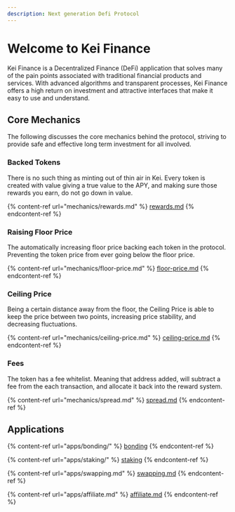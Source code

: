 ```yaml
---
description: Next generation Defi Protocol
---
```


# Welcome to Kei Finance

Kei Finance is a Decentralized Finance (DeFi) application that solves many of the pain points associated with traditional financial products and services. With advanced algorithms and transparent processes, Kei Finance offers a high return on investment and attractive interfaces that make it easy to use and understand.

## Core Mechanics

The following discusses the core mechanics behind the protocol, striving to provide safe and effective long term investment for all involved.

### Backed Tokens

There is no such thing as minting out of thin air in Kei. Every token is created with value giving a true value to the APY, and making sure those rewards you earn, do not go down in value.

{% content-ref url="mechanics/rewards.md" %}
[rewards.md](mechanics/rewards.md)
{% endcontent-ref %}

### Raising Floor Price

The automatically increasing floor price backing each token in the protocol. Preventing the token price from ever going below the floor price.

{% content-ref url="mechanics/floor-price.md" %}
[floor-price.md](mechanics/floor-price.md)
{% endcontent-ref %}

### Ceiling Price

Being a certain distance away from the floor, the Ceiling Price is able to keep the price between two points, increasing price stability, and decreasing fluctuations.

{% content-ref url="mechanics/ceiling-price.md" %}
[ceiling-price.md](mechanics/ceiling-price.md)
{% endcontent-ref %}

### Fees

The token has a fee whitelist. Meaning that address added, will subtract a fee from the each transaction, and allocate it back into the reward system.

{% content-ref url="mechanics/spread.md" %}
[spread.md](mechanics/spread.md)
{% endcontent-ref %}



## Applications

{% content-ref url="apps/bonding/" %}
[bonding](apps/bonding/)
{% endcontent-ref %}

{% content-ref url="apps/staking/" %}
[staking](apps/staking/)
{% endcontent-ref %}

{% content-ref url="apps/swapping.md" %}
[swapping.md](apps/swapping.md)
{% endcontent-ref %}

{% content-ref url="apps/affiliate.md" %}
[affiliate.md](apps/affiliate.md)
{% endcontent-ref %}
